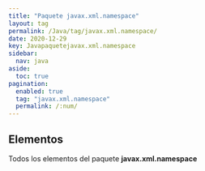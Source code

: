 ```yaml
---
title: "Paquete javax.xml.namespace"
layout: tag
permalink: /Java/tag/javax.xml.namespace/
date: 2020-12-29
key: Javapaquetejavax.xml.namespace
sidebar: 
  nav: java
aside: 
  toc: true
pagination: 
  enabled: true
  tag: "javax.xml.namespace"
  permalink: /:num/
---
```


<h2>Elementos</h2>
Todos los elementos del paquete <strong>javax.xml.namespace</strong>
